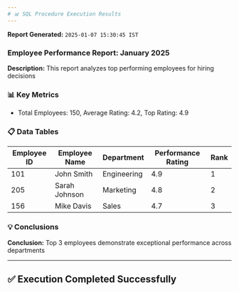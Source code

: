 ```yaml
---
# 📊 SQL Procedure Execution Results
---
```

**Report Generated:** `2025-01-07 15:30:45 IST`

### Employee Performance Report: January 2025

**Description:** This report analyzes top performing employees for hiring decisions

### 📊 Key Metrics
- Total Employees: 150, Average Rating: 4.2, Top Rating: 4.9

### 📋 Data Tables

| Employee ID | Employee Name | Department | Performance Rating | Rank |
|---|---|---|---|---|
| 101 | John Smith | Engineering | 4.9 | 1 |
| 205 | Sarah Johnson | Marketing | 4.8 | 2 |
| 156 | Mike Davis | Sales | 4.7 | 3 |

### 💡 Conclusions
**Conclusion:** Top 3 employees demonstrate exceptional performance across departments

---
✅ **Execution Completed Successfully**
---